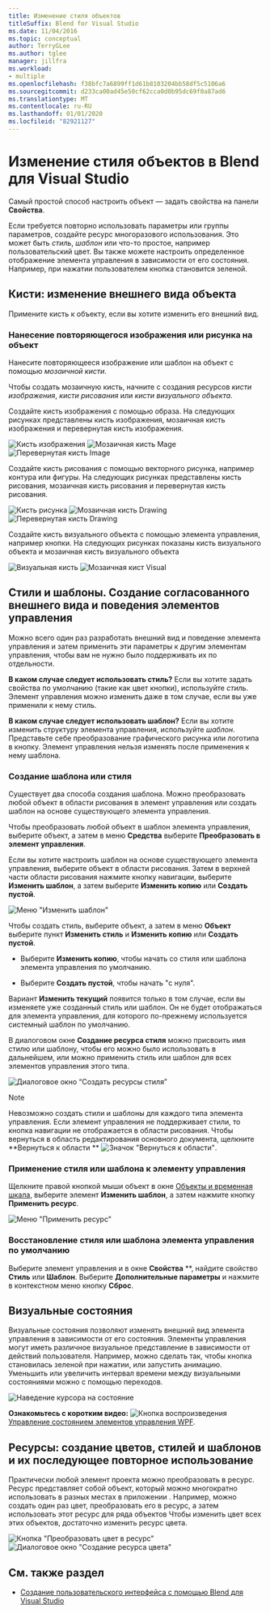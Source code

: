 ```yaml
---
title: Изменение стиля объектов
titleSuffix: Blend for Visual Studio
ms.date: 11/04/2016
ms.topic: conceptual
author: TerryGLee
ms.author: tglee
manager: jillfra
ms.workload:
- multiple
ms.openlocfilehash: f38bfc7a6899ff1d61b8103204bb58df5c5106a6
ms.sourcegitcommit: d233ca00ad45e50cf62cca0d0b95dc69f0a87ad6
ms.translationtype: MT
ms.contentlocale: ru-RU
ms.lasthandoff: 01/01/2020
ms.locfileid: "82921127"
---
```

# <a name="modify-the-style-of-objects-in-blend-for-visual-studio"></a>Изменение стиля объектов в Blend для Visual Studio

Самый простой способ настроить объект — задать свойства на панели **Свойства**.

Если требуется повторно использовать параметры или группы параметров, создайте ресурс многоразового использования. Это может быть *стиль*, *шаблон* или что-то простое, например пользовательский цвет. Вы также можете настроить определенное отображение элемента управления в зависимости от его состояния. Например, при нажатии пользователем кнопка становится зеленой.

## <a name="brushes-modify-the-appearance-of-an-object"></a>Кисти: изменение внешнего вида объекта

Примените кисть к объекту, если вы хотите изменить его внешний вид.

### <a name="paint-a-repeating-image-or-pattern-on-an-object"></a>Нанесение повторяющегося изображения или рисунка на объект

Нанесите повторяющееся изображение или шаблон на объект с помощью *мозаичной кисти*.

Чтобы создать мозаичную кисть, начните с создания ресурсов *кисти изображения*, *кисти рисования* или *кисти визуального объекта*.

Создайте кисть изображения с помощью образа. На следующих рисунках представлены кисть изображения, мозаичная кисть изображения и перевернутая кисть изображения.

![Кисть изображения](../designers/media/81f84f56-906d-456b-8288-d77da1e01e31.png) ![Мозаичная кисть Mage](../designers/media/d3782ca8-64da-47a4-a095-c6cdd0fa47a2.png) ![Перевернутая кисть Image](../designers/media/38ae3691-f3f1-4a1e-82ca-c7fa164bf56e.png)

Создайте кисть рисования с помощью векторного рисунка, например контура или фигуры. На следующих рисунках представлены кисть рисования, мозаичная кисть рисования и перевернутая кисть рисования.

![Кисть рисунка](../designers/media/197666ac-ef57-4c5c-9779-669e991a00a5.png) ![Мозаичная кисть Drawing](../designers/media/ba09cda3-4cee-40ba-b3d4-edc032158bdc.png) ![Перевернутая кисть Drawing](../designers/media/15bf6021-620c-4490-9eae-086153d3f14f.png)

Создайте кисть визуального объекта с помощью элемента управления, например кнопки. На следующих рисунках показаны кисть визуального объекта и мозаичная кисть визуального объекта

![Визуальная кисть](../designers/media/fb6c90e0-153c-48fe-b563-e601beac6227.png) ![Мозаичная кист Visual](../designers/media/e261b99f-7d8f-4d91-bc84-19c7beccc255.png)

## <a name="styles-and-templates-create-a-consistent-look-and-feel-across-controls"></a>Стили и шаблоны. Создание согласованного внешнего вида и поведения элементов управления

Можно всего один раз разработать внешний вид и поведение элемента управления и затем применить эти параметры к другим элементам управления, чтобы вам не нужно было поддерживать их по отдельности.

**В каком случае следует использовать стиль?** Если вы хотите задать свойства по умолчанию (такие как цвет кнопки), используйте *стиль*. Элемент управления можно изменить даже в том случае, если вы уже применили к нему стиль.

**В каком случае следует использовать шаблон?** Если вы хотите изменить структуру элемента управления, используйте *шаблон*. Представьте себе преобразование графического рисунка или логотипа в кнопку. Элемент управления нельзя изменять после применения к нему шаблона.

### <a name="create-a-template-or-style"></a>Создание шаблона или стиля

Существует два способа создания шаблона. Можно преобразовать любой объект в области рисования в элемент управления или создать шаблон на основе существующего элемента управления.

Чтобы преобразовать любой объект в шаблон элемента управления, выберите объект, а затем в меню **Средства** выберите **Преобразовать в элемент управления**.

Если вы хотите настроить шаблон на основе существующего элемента управления, выберите объект в области рисования. Затем в верхней части области рисования нажмите кнопку навигации, выберите **Изменить шаблон**, а затем выберите **Изменить копию** или **Создать пустой**.

![Меню "Изменить шаблон"](../designers/media/5ebdb33f-aad2-4c10-a328-5e8b04c56a36.png)

Чтобы создать стиль, выберите объект, а затем в меню **Объект** выберите пункт **Изменить стиль** и **Изменить копию** или **Создать пустой**.

- Выберите **Изменить копию**, чтобы начать со стиля или шаблона элемента управления по умолчанию.

- Выберите **Создать пустой**, чтобы начать "с нуля".

Вариант **Изменить текущий** появится только в том случае, если вы изменяете уже созданный стиль или шаблон. Он не будет отображаться для элемента управления, для которого по-прежнему используется системный шаблон по умолчанию.

В диалоговом окне **Создание ресурса стиля** можно присвоить имя стилю или шаблону, чтобы его можно было использовать в дальнейшем, или можно применить стиль или шаблон для всех элементов управления этого типа.

![Диалоговое окно “Создать ресурсы стиля”](../designers/media/4818ee6a-ce60-4b79-91c8-3b1871829eea.png)

> [!NOTE]
> Невозможно создать стили и шаблоны для каждого типа элемента управления. Если элемент управления не поддерживает стили, то кнопка навигации не отображается в области рисования.
> Чтобы вернуться в область редактирования основного документа, щелкните **Вернуться к области ** ![Значок "Вернуться к области"](../designers/media/55844eb3-ed98-4f20-aa66-a6f5b23eeb2b.png).

### <a name="apply-a-style-or-template-to-a-control"></a>Применение стиля или шаблона к элементу управления

Щелкните правой кнопкой мыши объект в окне [Объекты и временная шкала](../xaml-tools/creating-a-ui-by-using-blend-for-visual-studio.md#objects-and-timeline-window), выберите элемент **Изменить шаблон**, а затем нажмите кнопку **Применить ресурс**.

![Меню "Применить ресурс"](../designers/media/dc12debc-7711-47d9-84ce-10322a384397.png)

### <a name="restore-the-default-style-or-template-of-a-control"></a>Восстановление стиля или шаблона элемента управления по умолчанию

Выберите элемент управления и в окне **Свойства** **, найдите свойство **Стиль** или **Шаблон**. Выберите **Дополнительные параметры** и нажмите в контекстном меню кнопку **Сброс**.

## <a name="visual-states"></a>Визуальные состояния

Визуальные состояния позволяют изменять внешний вид элемента управления в зависимости от его состояния. Элементы управления могут иметь различное визуальное представление в зависимости от действий пользователя. Например, можно сделать так, чтобы кнопка становилась зеленой при нажатии, или запустить анимацию. Уменьшить или увеличить интервал времени между визуальными состояниями можно с помощью переходов.

![Наведение курсора на состояние](../designers/media/a95c671a-5639-40b9-83db-1e6b214330d5.png)

**Ознакомьтесь с коротким видео:** ![Кнопка воспроизведения](../designers/media/bldadminconsoleinitialconfigicon.PNG) [Управление состоянием элементов управления WPF](https://www.youtube.com/watch?v=m0PlkF5i6uw).

## <a name="resources-create-colors-styles-and-templates-and-reuse-them-later"></a>Ресурсы: создание цветов, стилей и шаблонов и их последующее повторное использование

Практически любой элемент проекта можно преобразовать в ресурс. Ресурс представляет собой объект, который можно многократно использовать в разных местах в приложении . Например, можно создать один раз цвет, преобразовать его в ресурс, а затем использовать этот ресурс для ряда объектов Чтобы изменить цвет всех этих объектов, достаточно изменить ресурс цвета.

![Кнопка "Преобразовать цвет в ресурс"](../designers/media/89203705-cf66-46e0-b153-52a23cd744f7.png) ![Диалоговое окно "Создание ресурса цвета"](../designers/media/6bff8b19-3cd5-41a0-bbf9-ff65532d5aae.png)

## <a name="see-also"></a>См. также раздел

- [Создание пользовательского интерфейса с помощью Blend для Visual Studio](../xaml-tools/creating-a-ui-by-using-blend-for-visual-studio.md)
